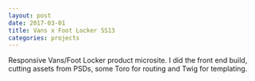 ```yaml
---
layout: post
date: 2017-03-01
title: Vans x Foot Locker SS13
categories: projects
---
```


<p>Responsive Vans/Foot Locker product microsite. I did the front end build, cutting assets from PSDs, some Toro for routing and Twig for templating.</p>